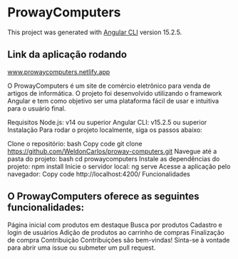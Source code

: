# ProwayComputers

This project was generated with [Angular CLI](https://github.com/angular/angular-cli) version 15.2.5.

## Link da aplicação rodando 
 www.prowaycomputers.netlify.app

O ProwayComputers é um site de comércio eletrônico para venda de artigos de informática. O projeto foi desenvolvido utilizando o framework Angular e tem como objetivo ser uma plataforma fácil de usar e intuitiva para o usuário final.

Requisitos
Node.js: v14 ou superior
Angular CLI: v15.2.5 ou superior
Instalação
Para rodar o projeto localmente, siga os passos abaixo:

Clone o repositório:
bash
Copy code
git clone https://github.com/WeldonCarlos/proway-computers.git
Navegue até a pasta do projeto:
bash
cd prowaycomputers
Instale as dependências do projeto:
npm install
Inicie o servidor local:
ng serve
Acesse a aplicação pelo navegador:
Copy code
http://localhost:4200/
Funcionalidades

## O ProwayComputers oferece as seguintes funcionalidades:

Página inicial com produtos em destaque
Busca por produtos
Cadastro e login de usuários
Adição de produtos ao carrinho de compras
Finalização de compra
Contribuição
Contribuições são bem-vindas! Sinta-se à vontade para abrir uma issue ou submeter um pull request.





